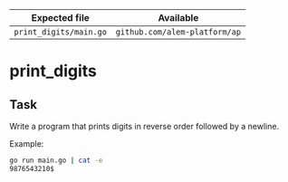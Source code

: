 | Expected file          | Available                     |
| ---------------------- | ----------------------------- |
| `print_digits/main.go` | `github.com/alem-platform/ap` |

# print_digits

## Task

Write a program that prints digits in reverse order followed by a newline.

Example:

```sh
go run main.go | cat -e
9876543210$
```
